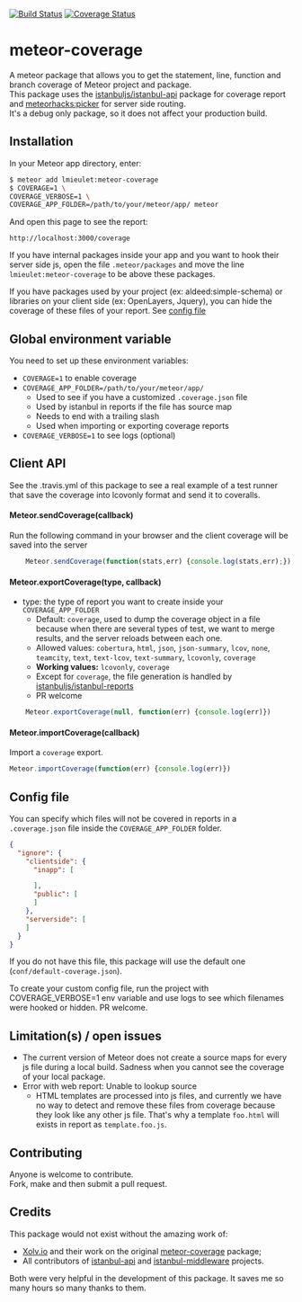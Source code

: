 [![Build Status](https://travis-ci.org/serut/meteor-coverage.png?branch=master)](https://travis-ci.org/serut/meteor-coverage)
[![Coverage Status](https://coveralls.io/repos/github/serut/meteor-coverage/badge.svg?branch=master)](https://coveralls.io/github/serut/meteor-coverage?branch=master)

meteor-coverage
=========================

A meteor package that allows you to get the statement, line, function and branch coverage of Meteor project and package.  
This package uses the [istanbuljs/istanbul-api](https://github.com/istanbuljs/istanbul-api) package for coverage report and [meteorhacks:picker](https://github.com/meteorhacks/picker) for server side routing.  
It's a debug only package, so it does not affect your production build.

## Installation

In your Meteor app directory, enter:

```bash
$ meteor add lmieulet:meteor-coverage
$ COVERAGE=1 \
COVERAGE_VERBOSE=1 \
COVERAGE_APP_FOLDER=/path/to/your/meteor/app/ meteor
```

And open this page to see the report:
```URL
http://localhost:3000/coverage
```

If you have internal packages inside your app and you want to hook their server side js, open the file `.meteor/packages` and move the line `lmieulet:meteor-coverage` to be above these packages.

If you have packages used by your project (ex: aldeed:simple-schema) or libraries on your client side (ex: OpenLayers, Jquery), you can hide the coverage of these files of your report. See [config file](#config-file)

## Global environment variable

You need to set up these environment variables:
* `COVERAGE=1` to enable coverage
* `COVERAGE_APP_FOLDER=/path/to/your/meteor/app/`  
    * Used to see if you have a customized `.coverage.json` file
    * Used by istanbul in reports if the file has source map
    * Needs to end with a trailing slash
    * Used when importing or exporting coverage reports
* `COVERAGE_VERBOSE=1` to see logs (optional)


## Client API

See the .travis.yml of this package to see a real example of a test runner that save the coverage into lcovonly format and send it to coveralls.

#### Meteor.sendCoverage(callback)

Run the following command in your browser and the client coverage will be saved into the server  
```js
    Meteor.sendCoverage(function(stats,err) {console.log(stats,err);});
```
#### Meteor.exportCoverage(type, callback)
* type: the type of report you want to create inside your `COVERAGE_APP_FOLDER`
    * Default: `coverage`, used to dump the coverage object in a file because when there are several types of test, we want to merge results, and the server reloads between each one.
    * Allowed values: `cobertura`, `html`, `json`, `json-summary`, `lcov`, `none`, `teamcity`, `text`, `text-lcov`, `text-summary`, `lcovonly`, `coverage`
    * **Working values:** `lcovonly`, `coverage`
    * Except for `coverage`, the file generation is handled by  [istanbuljs/istanbul-reports](https://github.com/istanbuljs/istanbul-reports)
    * PR welcome

```js
    Meteor.exportCoverage(null, function(err) {console.log(err)})
```
#### Meteor.importCoverage(callback)
Import a `coverage` export.

```js
Meteor.importCoverage(function(err) {console.log(err)})
```

## Config file

You can specify which files will not be covered in reports in a `.coverage.json` file inside the `COVERAGE_APP_FOLDER` folder.
```json
{
  "ignore": {
    "clientside": {
      "inapp": [

      ],
      "public": [
      ]
    },
    "serverside": [
    ]
  }
}
```
If you do not have this file, this package will use the default one (`conf/default-coverage.json`).

To create your custom config file, run the project with COVERAGE_VERBOSE=1 env variable and use logs to see which filenames were hooked or hidden. PR welcome.

## Limitation(s) / open issues


* The current version of Meteor does not create a source maps for every js file during a local build. Sadness when you cannot see the coverage of your local package.
* Error with web report: Unable to lookup source
    * HTML templates are processed into js files, and currently we have no way to detect and remove these files from coverage because they look like any other js file. That's why a template `foo.html` will exists in report as `template.foo.js`.

## Contributing

Anyone is welcome to contribute.  
Fork, make and then submit a pull request.

## Credits

This package would not exist without the amazing work of:
* [Xolv.io](http://xolv.io) and their work on the original [meteor-coverage](https://github.com/xolvio/meteor-coverage) package;
* All contributors of [istanbul-api](https://github.com/istanbuljs/istanbul-api) and [istanbul-middleware](https://github.com/gotwarlost/istanbul-middleware) projects. 

Both were very helpful in the development of this package. It saves me so many hours so many thanks to them.
